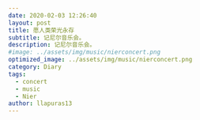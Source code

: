 ```yaml
---
date: 2020-02-03 12:26:40
layout: post
title: 愿人类荣光永存
subtitle: 记尼尔音乐会。
description: 记尼尔音乐会。
#image: ../assets/img/music/nierconcert.png
optimized_image: ../assets/img/music/nierconcert.png
category: Diary
tags:
  - concert
  - music
  - Nier
author: llapuras13
---
```


